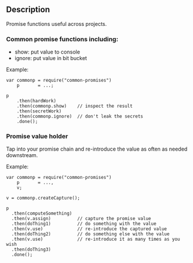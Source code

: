 ## Description

Promise functions useful across projects.

### Common promise functions including:

- show: put value to console
- ignore: put value in bit bucket

Example:

    var commonp = require("common-promises")
        p       = ...;

    p
        .then(hardWork)
        .then(commonp.show)    // inspect the result
        .then(secretWork)
        .then(commonp.ignore)  // don't leak the secrets 
        .done();


### Promise value holder

Tap into your promise chain and re-introduce the value
as often as needed downstream.

Example:

    var commonp = require("common-promises")
        p       = ...,
        v;

    v = commonp.createCapture();

    p
      .then(computeSomething)
      .then(v.assign)          // capture the promise value
      .then(doThing1)          // do something with the value
      .then(v.use)             // re-introduce the captured value
      .then(doThing2)          // do something else with the value
      .then(v.use)             // re-introduce it as many times as you wish
      .then(doThing3)
      .done();

